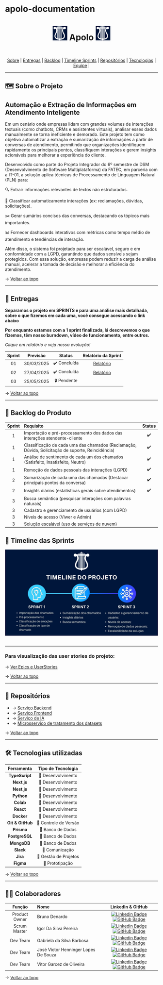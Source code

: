 # apolo-documentation

<h1 id="topo" align="center"> <img src="./logo.png"> Apolo <img src="./logo.png"> </h1>

<br>

<p align="center"> 
  <a href="#sobre">Sobre</a>  |  
  <a href="#entregas">Entregas</a>  |
  <a href="#backlog">Backlog</a> |
  <a href="#timeline">Timeline Sprints</a> |
  <a href="#repositorios"> Repositórios</a> |
  <a href="#tecnologias">Tecnologias</a>  |
  <a href="#equipe">Equipe</a> |
</p>

---

<span id="sobre">

## 🗺️  Sobre o Projeto

## Automação e Extração de Informações em Atendimento Inteligente

Em um cenário onde empresas lidam com grandes volumes de interações textuais (como chatbots, CRMs e assistentes virtuais), analisar esses dados manualmente se torna ineficiente e demorado. Este projeto tem como objetivo automatizar a extração e sumarização de informações a partir de conversas de atendimento, permitindo que organizações identifiquem rapidamente os principais pontos, classifiquem interações e gerem insights acionáveis para melhorar a experiência do cliente.

Desenvolvido como parte do Projeto Integrador do 6º semestre de DSM (Desenvolvimento de Software Multiplataforma) da FATEC, em parceria com a IT-01, a solução aplica técnicas de Processamento de Linguagem Natural (PLN) para:

🔍 Extrair informações relevantes de textos não estruturados.

📂 Classificar automaticamente interações (ex: reclamações, dúvidas, solicitações).

✂️ Gerar sumários concisos das conversas, destacando os tópicos mais importantes.

📊 Fornecer dashboards interativos com métricas como tempo médio de atendimento e tendências de interação.

Além disso, o sistema foi projetado para ser escalável, seguro e em conformidade com a LGPD, garantindo que dados sensíveis sejam protegidos. Com essa solução, empresas podem reduzir a carga de análise manual, acelerar a tomada de decisão e melhorar a eficiência do atendimento.

→ [Voltar ao topo](#topo)

---

<span id="entregas">

## 🔨 Entregas

**Separamos o projeto em SPRINTS e para uma análise mais detalhada, sobre o que fizemos em cada uma, você consegue acessando o link abaixo**

**Por enquanto estamos com a 1 sprint finalizada, lá descrevemos o que fizemos, têm nosso burndown, vídeo de funcionamento, entre outros.**

*Clique em relatório e veja nossa evolução!*

| Sprint | Previsão | Status | Relatório da Sprint |
|:--:|:----------:|:------------:|:-------------:|
| 01 | 30/03/2025 | ✔️ Concluída | [Relatório](https://github.com/Apolo-API-6-DSM/apolo-documentation/blob/main/sprints/sprint1.md) |
| 02 | 27/04/2025 | ✔️ Concluída | [Relatório](https://github.com/Apolo-API-6-DSM/apolo-documentation/blob/main/sprints/sprint2.md) |
| 03 | 25/05/2025 | 🔒 Pendente |  |

→ [Voltar ao topo](#topo)

---

<span id="backlog">

## 📝 Backlog do Produto

<div align="center">

| Sprint | Requisito | Status |
|:------:|:----------|:------:|
| 1 | Importação e pré-processamento dos dados das interações atendente-cliente | ✔️ |  |
| 1 | Classificação de cada uma das chamados (Reclamação, Dúvida, Solicitação de suporte, Reincidência) | ✔️ |  |
| 1 | Análise de sentimento de cada um dos chamados (Satisfeito, Insatisfeito, Neutro) | ✔️ |  |
| 1 | Remoção de dados pessoais das interações (LGPD) | ✔️ |
| 2 | Sumarização de cada uma das chamadas (Destacar principais pontos da conversa) | ✔️ |
| 2 | Insights diários (estatísticas gerais sobre atendimentos) | ✔️ |
| 3 | Busca semântica (pesquisar interações com palavras naturais) |  |
| 3 | Cadastro e gerenciamento de usuários (com LGPD) |  |
| 3 | Níveis de acesso (Viwer e Admin) |  |
| 3 | Solução escalável (uso de serviços de nuvem) |  |

</div>

<span id="timeline">

## 📝 Timeline das Sprints

<div align="center">
  <img src="./assets/timeline.jpg">
</div>
<br>

---

### Para visualização das user stories do projeto:
→ [Ver Epics e UserStories](https://github.com/Apolo-API-6-DSM/apolo-documentation/blob/main/docs/backlog.md)

→ [Voltar ao topo](#topo)

---

<span id="repositorios">

## 📡 Repositórios

- → [Serviço Backend](https://github.com/Apolo-API-6-DSM/apolo-backen)
- → [Serviço Frontend](https://github.com/Apolo-API-6-DSM/apolo-frontend)
- → [Serviço de IA](https://github.com/Apolo-API-6-DSM/apolo-IA)
- → [Microsserviço de tratamento dos datasets](https://github.com/Apolo-API-6-DSM/apolo-pre_processamento)

→ [Voltar ao topo](#topo)

---

<span id="tecnologias">

## 🛠️ Tecnologias utilizadas


| Ferramenta      | Tipo de Tecnologia       |
|:---------------:|:-----------------------:|
| **TypeScript**  | 🔨 Desenvolvimento      |
| **Next.js**     | 🔨 Desenvolvimento      |
| **Nest.js**     | 🔨 Desenvolvimento      |
| **Python**      | 🔨 Desenvolvimento      |
| **Colab**       | 🔨 Desenvolvimento      |
| **React**       | 🔨 Desenvolvimento      |
| **Docker**      | 🔧 Desenvolvimento      |
| **Git & GitHub**| 🔧 Controle de Versão   |
| **Prisma**      | 🔧 Banco de Dados       |
| **PostgreSQL**  | 🔧 Banco de Dados       |
| **MongoDB**     | 🔧 Banco de Dados       |
| **Slack**       | 👥 Comunicação          |
| **Jira**        | 👥 Gestão de Projetos   |
| **Figma**       | 📝 Prototipação         |

<!-- | **AWS**         | ☁️ Infraestrutura na Nuvem | -->


→ [Voltar ao topo](#topo)

---

<span id="equipe">

## 🧑‍💻 Colaboradores

|    Função     | Nome                                  |                                                                                                                                                      LinkedIn & GitHub                                                                                                                                                      |
| :-----------: | :------------------------------------ | :-------------------------------------------------------------------------------------------------------------------------------------------------------------------------------------------------------------------------------------------------------------------------------------------------------------------------: |
| Product Owner | Bruno Denardo |  [![Linkedin Badge](https://img.shields.io/badge/Linkedin-blue?style=flat-square&logo=Linkedin&logoColor=white)](https://www.linkedin.com/in/bruno-denardo/) [![GitHub Badge](https://img.shields.io/badge/GitHub-111217?style=flat-square&logo=github&logoColor=white)](https://github.com/brunodenardo)             |
| Scrum Master  | Igor Da Silva Pereira | [![Linkedin Badge](https://img.shields.io/badge/Linkedin-blue?style=flat-square&logo=Linkedin&logoColor=white)](https://www.linkedin.com/in/igor-da-silva-pereira/) [![GitHub Badge](https://img.shields.io/badge/GitHub-111217?style=flat-square&logo=github&logoColor=white)](https://github.com/igorpereira28)             |
|   Dev Team    | Gabriela da Silva Barbosa | [![Linkedin Badge](https://img.shields.io/badge/Linkedin-blue?style=flat-square&logo=Linkedin&logoColor=white)](https://www.linkedin.com/in/gabrieladsbarbosa/) [![GitHub Badge](https://img.shields.io/badge/GitHub-111217?style=flat-square&logo=github&logoColor=white)](https://github.com/gabidsbarbosa) |
|   Dev Team    | José Victor Henninger Lopes De Souza | [![Linkedin Badge](https://img.shields.io/badge/Linkedin-blue?style=flat-square&logo=Linkedin&logoColor=white)](https://www.linkedin.com/in/jose-victor-henninger-7661b928a/) [![GitHub Badge](https://img.shields.io/badge/GitHub-111217?style=flat-square&logo=github&logoColor=white)](https://github.com/HenningerJv) |
|   Dev Team    | Vitor Garcez de Oliveira | [![Linkedin Badge](https://img.shields.io/badge/Linkedin-blue?style=flat-square&logo=Linkedin&logoColor=white)](https://www.linkedin.com/in/vitorgarcezdeoliveira/) [![GitHub Badge](https://img.shields.io/badge/GitHub-111217?style=flat-square&logo=github&logoColor=white)](https://github.com/Vitaog) |


→ [Voltar ao topo](#topo)
